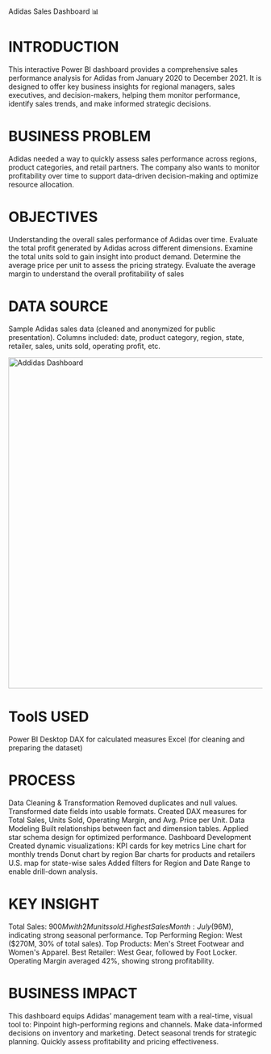  Adidas Sales Dashboard 📊
 
# INTRODUCTION
This interactive Power BI dashboard provides a comprehensive sales performance analysis for Adidas from January 2020 to December 2021. It is designed to offer key business insights for regional managers, sales executives, and decision-makers, helping them monitor performance, identify sales trends, and make informed strategic decisions.


# BUSINESS PROBLEM
Adidas needed a way to quickly assess sales performance across regions, product categories, and retail partners. The company also wants to monitor profitability over time to support data-driven decision-making and optimize resource allocation.


# OBJECTIVES
Understanding the overall sales performance of Adidas over time.
Evaluate the total profit generated by Adidas across different dimensions.
Examine the total units sold to gain insight into product demand.
Determine the average price per unit to assess the pricing strategy.
Evaluate the average margin to understand the overall profitability of sales

# DATA SOURCE
Sample Adidas sales data (cleaned and anonymized for public presentation).
Columns included: date, product category, region, state, retailer, sales, units sold, operating profit, etc.

<img width="1163" height="656" alt="Addidas Dashboard" src="https://github.com/user-attachments/assets/a8909c35-8d86-4ed0-bdf5-1bc3c672d6cb" />

# ToolS USED
Power BI Desktop
DAX for calculated measures
Excel (for cleaning and preparing the dataset)

# PROCESS
Data Cleaning & Transformation
Removed duplicates and null values.
Transformed date fields into usable formats.
Created DAX measures for Total Sales, Units Sold, Operating Margin, and Avg. Price per Unit.
Data Modeling
Built relationships between fact and dimension tables.
Applied star schema design for optimized performance.
Dashboard Development
Created dynamic visualizations:
KPI cards for key metrics
Line chart for monthly trends
Donut chart by region
Bar charts for products and retailers
U.S. map for state-wise sales
Added filters for Region and Date Range to enable drill-down analysis.

# KEY INSIGHT
Total Sales: $900M with 2M units sold.
Highest Sales Month: July ($96M), indicating strong seasonal performance.
Top Performing Region: West ($270M, 30% of total sales).
Top Products: Men's Street Footwear and Women's Apparel.
Best Retailer: West Gear, followed by Foot Locker.
Operating Margin averaged 42%, showing strong profitability.

# BUSINESS IMPACT
This dashboard equips Adidas’ management team with a real-time, visual tool to:
Pinpoint high-performing regions and channels.
Make data-informed decisions on inventory and marketing.
Detect seasonal trends for strategic planning.
Quickly assess profitability and pricing effectiveness.

